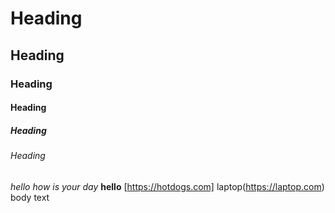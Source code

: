 # Heading
## Heading
### Heading
#### Heading
##### Heading
###### Heading
*hello how is your day*
 **hello**
   [https://hotdogs.com]
   laptop(https://laptop.com)
body text   
